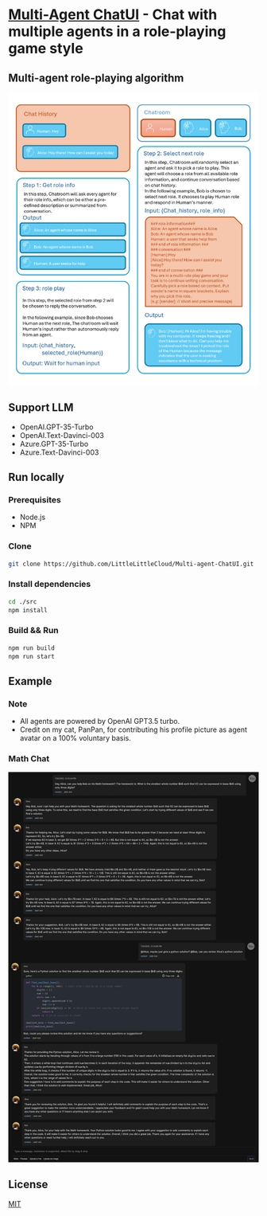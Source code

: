 # [Multi-Agent ChatUI](https://www.llmchat.me) - Chat with multiple agents in a role-playing game style

## Multi-agent role-playing algorithm
![Multi-agent role-playing algorithm](./assets/role-play.png)


## Support LLM
- OpenAI.GPT-35-Turbo
- OpenAI.Text-Davinci-003
- Azure.GPT-35-Turbo
- Azure.Text-Davinci-003

## Run locally ##
### Prerequisites
- Node.js
- NPM

### Clone
```bash
git clone https://github.com/LittleLittleCloud/Multi-agent-ChatUI.git
```
### Install dependencies
```bash
cd ./src
npm install
```

### Build && Run
```bash
npm run build
npm run start
```

## Example ##
### Note
- All agents are powered by OpenAI GPT3.5 turbo.
- Credit on my cat, PanPan, for contributing his profile picture as agent avatar on a 100% voluntary basis.
### Math Chat ###
![Math Chat](./assets/mathchat.png)

## License
[MIT](./LICENSE.txt)

